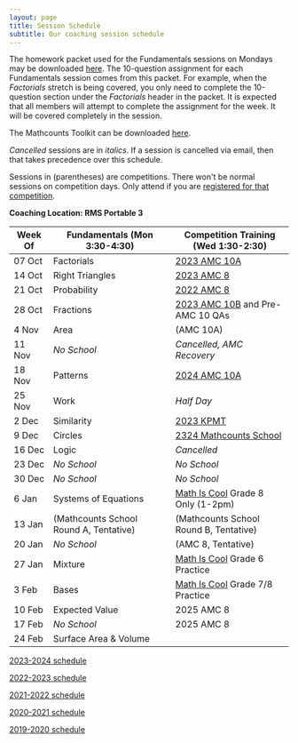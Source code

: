 ```yaml
---
layout: page
title: Session Schedule
subtitle: Our coaching session schedule
---
```


The homework packet used for the Fundamentals sessions on Mondays may be downloaded [here](/files/Homework%20Packet.pdf). The 10-question assignment for each
Fundamentals session comes from this packet. For example, when the _Factorials_ stretch is being covered, you only need to complete the 10-question
section under the _Factorials_ header in the packet. It is expected that all members will attempt to complete the assignment 
for the week. It will be covered completely in the session.

The Mathcounts Toolkit can be downloaded [here](/files/Mathcounts%20Toolkit.pdf).

_Cancelled_ sessions are in _italics_. If a session is cancelled via email, then that takes precedence over this schedule.

Sessions in (parentheses) are competitions. There won't be normal sessions on competition days. Only attend if you are [registered for that competition](/competitions).

**Coaching Location: RMS Portable 3**


| Week Of	| Fundamentals (Mon 3:30-4:30)		| Competition Training (Wed 1:30-2:30)  |
| ------- | ------------------------------- | ------------------------------------- |
| 07 Oct  | Factorials			                | [2023 AMC 10A](https://wiki.artofproblemsolving.com/wiki/index.php/2023_AMC_10A) |
| 14 Oct  | Right Triangles                 | [2023 AMC 8](https://artofproblemsolving.com/wiki/index.php/2023_AMC_8) |
| 21 Oct  | Probability                     | [2022 AMC 8](https://artofproblemsolving.com/wiki/index.php/2022_AMC_8) |
| 28 Oct  | Fractions                       | [2023 AMC 10B](https://artofproblemsolving.com/wiki/index.php/2023_AMC_10B) and Pre-AMC 10 QAs |
| 4 Nov   | Area                            | (AMC 10A) |
| 11 Nov  | _No School_                     | _Cancelled, AMC Recovery_ |
| 18 Nov  | Patterns                        | [2024 AMC 10A](https://artofproblemsolving.com/wiki/index.php/2024_AMC_10A?srsltid=AfmBOorA6dTf_tnh2sRGGN1ZZqyM2Zds4G8LsRclZfpKpIGQb7IwtNoM) |
| 25 Nov  | Work                            | _Half Day_ |
| 2 Dec   | Similarity                      | [2023 KPMT](https://drive.google.com/drive/folders/1mRZYUWEykptemhxoioE55X0wkDs0mvcd) |
| 9 Dec   | Circles                         | [2324 Mathcounts School](https://rmsmath.sharplogic.com/files/RMS%202324M%20Exam.pdf) |
| 16 Dec  | Logic                           | _Cancelled_ |
| 23 Dec  | _No School_                     | _No School_ |
| 30 Dec  | _No School_                     | _No School_ |
| 6 Jan   | Systems of Equations            | [Math Is Cool](https://academicsarecool.com/#/samples) Grade 8 Only (1-2pm) |
| 13 Jan  | (Mathcounts School Round A, Tentative)     | (Mathcounts School Round B, Tentative) |
| 20 Jan  | _No School_                     | (AMC 8, Tentative) |
| 27 Jan  | Mixture                         | [Math Is Cool](https://academicsarecool.com/#/samples) Grade 6 Practice |
| 3 Feb   | Bases                           | [Math Is Cool](https://academicsarecool.com/#/samples) Grade 7/8 Practice |
| 10 Feb  | Expected Value                  | 2025 AMC 8 |
| 17 Feb  | _No School_                     | 2025 AMC 8 |
| 24 Feb  | Surface Area & Volume           |  |


[2023-2024 schedule](/schedule-2324.md)

[2022-2023 schedule](/schedule-2223.md)

[2021-2022 schedule](/schedule-2122.md)

[2020-2021 schedule](/schedule-2021.md)

[2019-2020 schedule](/schedule-1920.md)
